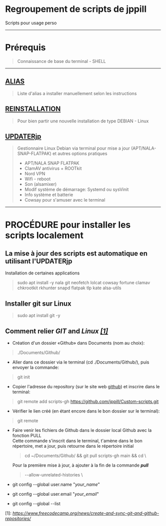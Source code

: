 # Regroupement de scripts de jppill
Scripts pour usage perso
________________________________________
# Prérequis
> Connaissance de base du terminal - SHELL
________________________________________

## [ALIAS](ALIAS)
> Liste d'alias a installer manuellement selon les instructions

## [REINSTALLATION](REINSTALLATION)
> Pour bien partir une nouvelle installation de type DEBIAN - Linux

## [UPDATERjp](UPDATERjp)
> Gestionnaire Linux Debian via terminal pour mise a jour (APT/NALA-SNAP-FLATPAK) et autres options pratiques
>   - APT/NALA SNAP FLATPAK
>   - ClamAV antivirus + ROOTkit
>   - Nord VPN
>   - Wifi - reboot
>   - Son (alsamixer)
>   - Modif système de démarrage: Systemd ou sysVinit
>   - Info système et batterie
>   - Cowsay pour s'amuser avec le terminal
________________________________________

# PROCÉDURE pour installer les scripts localement
## La mise à jour des scripts est automatique en utilisant l'UPDATERjp
Installation de certaines applications
> sudo apt install -y nala git neofetch lolcat cowsay fortune clamav chkrootkit rkhunter snapd flatpak tlp kate alsa-utils

## Installer git sur Linux
> sudo apt install git -y

## Comment relier **_GIT_** and **_Linux_** [*[1]*](https://www.freecodecamp.org/news/create-and-sync-git-and-github-repositories/)
- Création d'un dossier «Github» dans Documents (nom au choix):
> ./Documents/Github/
- Aller dans ce dossier via le terminal (cd ./Documents/Github/), puis envoyer la commande:
> git init
- Copier l'adresse du repository (sur le site web [github](https://github.com/)) et inscrire dans le terminal:
> git remote add scripts-gh https://github.com/jppill/Custom-scripts.git 

- Vérifier le lien créé (en étant encore dans le bon dossier sur le terminal):
> git remote

- Faire venir les fichiers de Github dans le dossier local Github avec la fonction PULL \
  Cette commande s'inscrit dans le terminal, t'amène dans le bon répertoire, met a jour, puis retourne dans le répertoire initial
  
  > cd ~/Documents/Github/ && git pull scripts-gh main && cd \
  
  Pour la première mise à jour, à ajouter à la fin de la commande **_pull_**
  > --allow-unrelated-histories \

- git config --global user.name "*your_name*"
- git config --global user.email "*your_email*"
- git config --global --list

  
\[1]: *https://www.freecodecamp.org/news/create-and-sync-git-and-github-repositories/*
